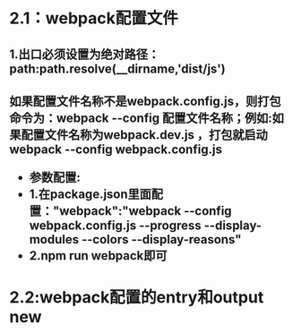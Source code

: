 <h1>2.1：webpack配置文件</h1>
<h2>1.出口必须设置为绝对路径： path:path.resolve(__dirname,'dist/js')</h2>
<h2>如果配置文件名称不是webpack.config.js，则打包命令为：webpack --config 配置文件名称；例如:如果配置文件名称为webpack.dev.js ，打包就启动webpack --config webpack.config.js</2>
<ul>
    <li>参数配置:</li>
    <li>1.在package.json里面配置："webpack":"webpack --config webpack.config.js --progress --display-modules --colors --display-reasons"</li>
    <li>2.npm run webpack即可</li>
</ul>

<h1>2.2:webpack配置的entry和output new</h1>
